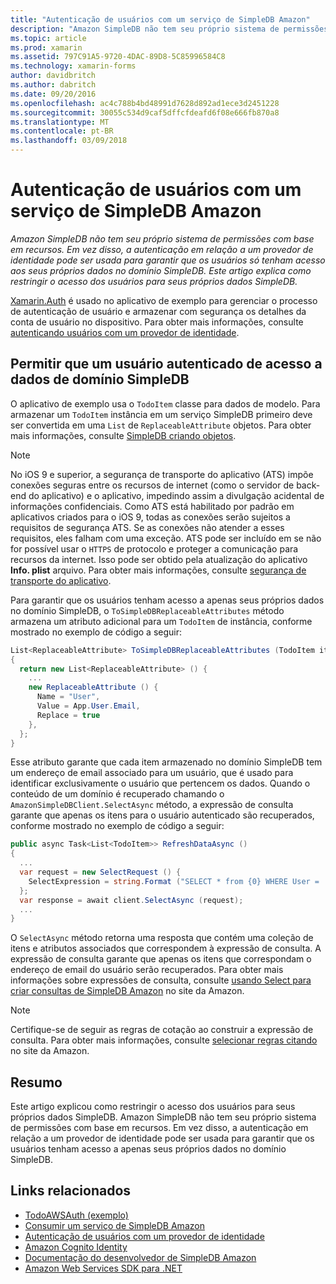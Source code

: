 ```yaml
---
title: "Autenticação de usuários com um serviço de SimpleDB Amazon"
description: "Amazon SimpleDB não tem seu próprio sistema de permissões com base em recursos. Em vez disso, a autenticação em relação a um provedor de identidade pode ser usada para garantir que os usuários só tenham acesso aos seus próprios dados no domínio SimpleDB. Este artigo explica como restringir o acesso dos usuários para seus próprios dados SimpleDB."
ms.topic: article
ms.prod: xamarin
ms.assetid: 797C91A5-9720-4DAC-89D8-5C85996584C8
ms.technology: xamarin-forms
author: davidbritch
ms.author: dabritch
ms.date: 09/20/2016
ms.openlocfilehash: ac4c788b4bd48991d7628d892ad1ece3d2451228
ms.sourcegitcommit: 30055c534d9caf5dffcfdeafd6f08e666fb870a8
ms.translationtype: MT
ms.contentlocale: pt-BR
ms.lasthandoff: 03/09/2018
---
```

# <a name="authenticating-users-with-an-amazon-simpledb-service"></a>Autenticação de usuários com um serviço de SimpleDB Amazon

_Amazon SimpleDB não tem seu próprio sistema de permissões com base em recursos. Em vez disso, a autenticação em relação a um provedor de identidade pode ser usada para garantir que os usuários só tenham acesso aos seus próprios dados no domínio SimpleDB. Este artigo explica como restringir o acesso dos usuários para seus próprios dados SimpleDB._

[Xamarin.Auth](https://github.com/xamarin/Xamarin.Auth) é usado no aplicativo de exemplo para gerenciar o processo de autenticação de usuário e armazenar com segurança os detalhes da conta de usuário no dispositivo. Para obter mais informações, consulte [autenticando usuários com um provedor de identidade](~/xamarin-forms/data-cloud/authentication/oauth.md).

## <a name="allowing-an-authenticated-user-access-to-simpledb-domain-data"></a>Permitir que um usuário autenticado de acesso a dados de domínio SimpleDB

O aplicativo de exemplo usa o `TodoItem` classe para dados de modelo. Para armazenar um `TodoItem` instância em um serviço SimpleDB primeiro deve ser convertida em uma `List` de `ReplaceableAttribute` objetos. Para obter mais informações, consulte [SimpleDB criando objetos](~/xamarin-forms/data-cloud/consuming/aws.md).

> [!NOTE]
> No iOS 9 e superior, a segurança de transporte do aplicativo (ATS) impõe conexões seguras entre os recursos de internet (como o servidor de back-end do aplicativo) e o aplicativo, impedindo assim a divulgação acidental de informações confidenciais. Como ATS está habilitado por padrão em aplicativos criados para o iOS 9, todas as conexões serão sujeitos a requisitos de segurança ATS. Se as conexões não atender a esses requisitos, eles falham com uma exceção.
> ATS pode ser incluído em se não for possível usar o `HTTPS` de protocolo e proteger a comunicação para recursos da internet. Isso pode ser obtido pela atualização do aplicativo **Info. plist** arquivo. Para obter mais informações, consulte [segurança de transporte do aplicativo](~/ios/app-fundamentals/ats.md).

Para garantir que os usuários tenham acesso a apenas seus próprios dados no domínio SimpleDB, o `ToSimpleDBReplaceableAttributes` método armazena um atributo adicional para um `TodoItem` de instância, conforme mostrado no exemplo de código a seguir:

```csharp
List<ReplaceableAttribute> ToSimpleDBReplaceableAttributes (TodoItem item)
{
  return new List<ReplaceableAttribute> () {
    ...
    new ReplaceableAttribute () {
      Name = "User",
      Value = App.User.Email,
      Replace = true
    },
  };
}
```

Esse atributo garante que cada item armazenado no domínio SimpleDB tem um endereço de email associado para um usuário, que é usado para identificar exclusivamente o usuário que pertencem os dados. Quando o conteúdo de um domínio é recuperado chamando o `AmazonSimpleDBClient.SelectAsync` método, a expressão de consulta garante que apenas os itens para o usuário autenticado são recuperados, conforme mostrado no exemplo de código a seguir:

```csharp
public async Task<List<TodoItem>> RefreshDataAsync ()
{
  ...
  var request = new SelectRequest () {
    SelectExpression = string.Format ("SELECT * from {0} WHERE User = '{1}'", tableName, App.User.Email)
  };
  var response = await client.SelectAsync (request);
  ...
}
```

O `SelectAsync` método retorna uma resposta que contém uma coleção de itens e atributos associados que correspondem à expressão de consulta. A expressão de consulta garante que apenas os itens que correspondam o endereço de email do usuário serão recuperados. Para obter mais informações sobre expressões de consulta, consulte [usando Select para criar consultas de SimpleDB Amazon](http://docs.aws.amazon.com/AmazonSimpleDB/latest/DeveloperGuide/UsingSelect.html) no site da Amazon.

> [!NOTE]
> Certifique-se de seguir as regras de cotação ao construir a expressão de consulta. Para obter mais informações, consulte [selecionar regras citando](http://docs.aws.amazon.com/AmazonSimpleDB/latest/DeveloperGuide/QuotingRulesSelect.html) no site da Amazon.

## <a name="summary"></a>Resumo

Este artigo explicou como restringir o acesso dos usuários para seus próprios dados SimpleDB. Amazon SimpleDB não tem seu próprio sistema de permissões com base em recursos. Em vez disso, a autenticação em relação a um provedor de identidade pode ser usada para garantir que os usuários tenham acesso a apenas seus próprios dados no domínio SimpleDB.


## <a name="related-links"></a>Links relacionados

- [TodoAWSAuth (exemplo)](https://developer.xamarin.com/samples/xamarin-forms/WebServices/TodoAWSAuth/)
- [Consumir um serviço de SimpleDB Amazon](~/xamarin-forms/data-cloud/consuming/aws.md)
- [Autenticação de usuários com um provedor de identidade](~/xamarin-forms/data-cloud/authentication/oauth.md)
- [Amazon Cognito Identity](http://docs.aws.amazon.com/cognito/devguide/identity/)
- [Documentação do desenvolvedor de SimpleDB Amazon](http://docs.aws.amazon.com/AmazonSimpleDB/latest/DeveloperGuide/Welcome.html)
- [Amazon Web Services SDK para .NET](https://www.nuget.org/packages?q=Tags%3A%22aws-sdk-v3%22)
